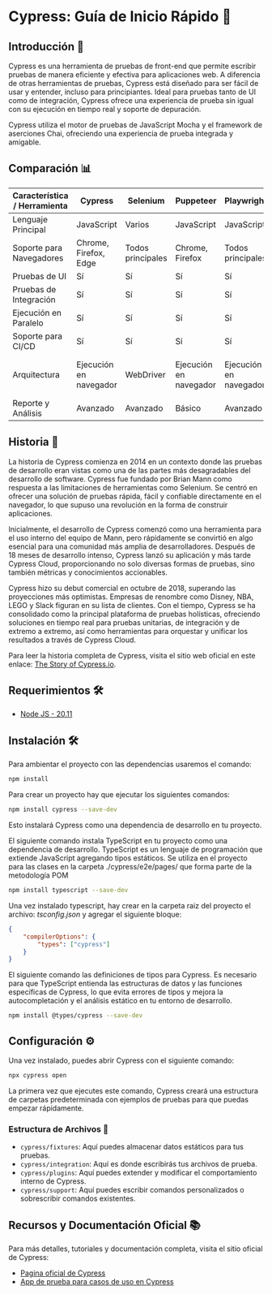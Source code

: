 # Cypress: Guía de Inicio Rápido 🚀

## Introducción 🌟

Cypress es una herramienta de pruebas de front-end que permite escribir pruebas de manera eficiente y efectiva para aplicaciones web. A diferencia de otras herramientas de pruebas, Cypress está diseñado para ser fácil de usar y entender, incluso para principiantes. Ideal para pruebas tanto de UI como de integración, Cypress ofrece una experiencia de prueba sin igual con su ejecución en tiempo real y soporte de depuración.

Cypress utiliza el motor de pruebas de JavaScript Mocha y el framework de aserciones Chai, ofreciendo una experiencia de prueba integrada y amigable.

## Comparación 📊

| Característica / Herramienta | Cypress     | Selenium    | Puppeteer   | Playwright  | Robot Framework |
|-----------------------------|-------------|-------------|-------------|-------------|-----------------|
| Lenguaje Principal          | JavaScript  | Varios      | JavaScript  | JavaScript  | Python          |
| Soporte para Navegadores    | Chrome, Firefox, Edge | Todos principales | Chrome, Firefox | Todos principales | Todos principales |
| Pruebas de UI               | Sí          | Sí          | Sí          | Sí          | Sí              |
| Pruebas de Integración      | Sí          | Sí          | Sí          | Sí          | Sí              |
| Ejecución en Paralelo       | Sí          | Sí          | Sí          | Sí          | Sí              |
| Soporte para CI/CD          | Sí          | Sí          | Sí          | Sí          | Sí              |
| Arquitectura                | Ejecución en navegador | WebDriver | Ejecución en navegador | Ejecución en navegador | Framework de Palabras clave |
| Reporte y Análisis          | Avanzado    | Avanzado    | Básico      | Avanzado    | Avanzado        |

## Historia 📜

La historia de Cypress comienza en 2014 en un contexto donde las pruebas de desarrollo eran vistas como una de las partes más desagradables del desarrollo de software. Cypress fue fundado por Brian Mann como respuesta a las limitaciones de herramientas como Selenium. Se centró en ofrecer una solución de pruebas rápida, fácil y confiable directamente en el navegador, lo que supuso una revolución en la forma de construir aplicaciones.

Inicialmente, el desarrollo de Cypress comenzó como una herramienta para el uso interno del equipo de Mann, pero rápidamente se convirtió en algo esencial para una comunidad más amplia de desarrolladores. Después de 18 meses de desarrollo intenso, Cypress lanzó su aplicación y más tarde Cypress Cloud, proporcionando no solo diversas formas de pruebas, sino también métricas y conocimientos accionables.

Cypress hizo su debut comercial en octubre de 2018, superando las proyecciones más optimistas. Empresas de renombre como Disney, NBA, LEGO y Slack figuran en su lista de clientes. Con el tiempo, Cypress se ha consolidado como la principal plataforma de pruebas holísticas, ofreciendo soluciones en tiempo real para pruebas unitarias, de integración y de extremo a extremo, así como herramientas para orquestar y unificar los resultados a través de Cypress Cloud.

Para leer la historia completa de Cypress, visita el sitio web oficial en este enlace: [The Story of Cypress.io](https://www.cypress.io/about-us/our-story).

## Requerimientos 🛠️

- [Node JS - 20.11](https://nodejs.org/en/download)

## Instalación 🛠️

Para ambientar el proyecto con las dependencias usaremos el comando:

```bash
npm install
```

Para crear un proyecto hay que ejecutar los siguientes comandos:

```bash
npm install cypress --save-dev
```

Esto instalará Cypress como una dependencia de desarrollo en tu proyecto.

El siguiente comando instala TypeScript en tu proyecto como una dependencia de desarrollo. TypeScript es un lenguaje de programación que extiende JavaScript agregando tipos estáticos. Se utiliza en el proyecto para las clases en la carpeta ./cypress/e2e/pages/ que forma parte de la metodología POM

```bash
npm install typescript --save-dev
```

Una vez instalado typescript, hay crear en la carpeta raiz del proyecto el archivo: *tsconfig.json* y agregar el siguiente bloque:

```json
{
    "compilerOptions": {
        "types": ["cypress"]
    }
}
```

El siguiente comando las definiciones de tipos para Cypress. Es necesario para que TypeScript entienda las estructuras de datos y las funciones específicas de Cypress, lo que evita errores de tipos y mejora la autocompletación y el análisis estático en tu entorno de desarrollo.

```bash
npm install @types/cypress --save-dev
```

## Configuración ⚙️

Una vez instalado, puedes abrir Cypress con el siguiente comando:

```bash
npx cypress open
```

La primera vez que ejecutes este comando, Cypress creará una estructura de carpetas predeterminada con ejemplos de pruebas para que puedas empezar rápidamente.

### Estructura de Archivos 📂

- `cypress/fixtures`: Aquí puedes almacenar datos estáticos para tus pruebas.
- `cypress/integration`: Aquí es donde escribirás tus archivos de prueba.
- `cypress/plugins`: Aquí puedes extender y modificar el comportamiento interno de Cypress.
- `cypress/support`: Aquí puedes escribir comandos personalizados o sobrescribir comandos existentes.

## Recursos y Documentación Oficial 📚

Para más detalles, tutoriales y documentación completa, visita el sitio oficial de Cypress:

- [Pagina oficial de Cypress](https://www.cypress.io/)
- [App de prueba para casos de uso en Cypress](https://www.cypress.io/)

